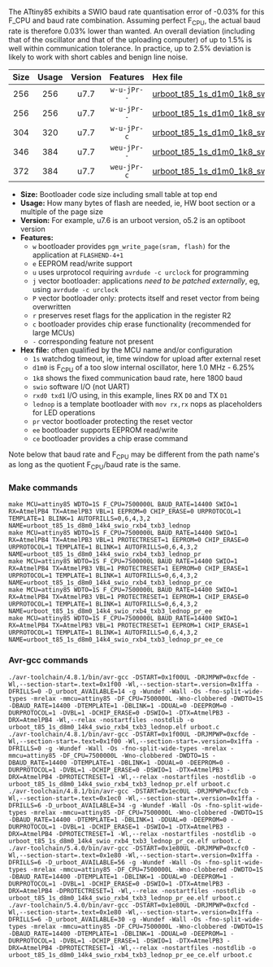 The ATtiny85 exhibits a SWIO baud rate quantisation error of -0.03% for this F_CPU and baud rate combination. Assuming perfect F<sub>CPU</sub>, the actual baud rate is therefore 0.03% lower than wanted. An overall deviation (including that of the oscillator and that of the uploading computer) of up to 1.5% is well within communication tolerance. In practice, up to 2.5% deviation is likely to work with short cables and benign line noise.

|Size|Usage|Version|Features|Hex file|
|:-:|:-:|:-:|:-:|:--|
|256|256|u7.7|`w-u-jPr--`|[urboot_t85_1s_d1m0_1k8_swio_rxb4_txb3_lednop.hex](https://raw.githubusercontent.com/stefanrueger/urboot.hex/main/mcus/attiny85/watchdog_1_s/internal_oscillator_d-6.25%25/%2B1m000000_hz/%2B%2B%2B1k8_baud/swio_rxb4_txb3/lednop/urboot_t85_1s_d1m0_1k8_swio_rxb4_txb3_lednop.hex)|
|256|256|u7.7|`w-u-jPr--`|[urboot_t85_1s_d1m0_1k8_swio_rxb4_txb3_lednop_pr.hex](https://raw.githubusercontent.com/stefanrueger/urboot.hex/main/mcus/attiny85/watchdog_1_s/internal_oscillator_d-6.25%25/%2B1m000000_hz/%2B%2B%2B1k8_baud/swio_rxb4_txb3/lednop/urboot_t85_1s_d1m0_1k8_swio_rxb4_txb3_lednop_pr.hex)|
|304|320|u7.7|`w-u-jPr-c`|[urboot_t85_1s_d1m0_1k8_swio_rxb4_txb3_lednop_pr_ce.hex](https://raw.githubusercontent.com/stefanrueger/urboot.hex/main/mcus/attiny85/watchdog_1_s/internal_oscillator_d-6.25%25/%2B1m000000_hz/%2B%2B%2B1k8_baud/swio_rxb4_txb3/lednop/urboot_t85_1s_d1m0_1k8_swio_rxb4_txb3_lednop_pr_ce.hex)|
|346|384|u7.7|`weu-jPr--`|[urboot_t85_1s_d1m0_1k8_swio_rxb4_txb3_lednop_pr_ee.hex](https://raw.githubusercontent.com/stefanrueger/urboot.hex/main/mcus/attiny85/watchdog_1_s/internal_oscillator_d-6.25%25/%2B1m000000_hz/%2B%2B%2B1k8_baud/swio_rxb4_txb3/lednop/urboot_t85_1s_d1m0_1k8_swio_rxb4_txb3_lednop_pr_ee.hex)|
|372|384|u7.7|`weu-jPr-c`|[urboot_t85_1s_d1m0_1k8_swio_rxb4_txb3_lednop_pr_ee_ce.hex](https://raw.githubusercontent.com/stefanrueger/urboot.hex/main/mcus/attiny85/watchdog_1_s/internal_oscillator_d-6.25%25/%2B1m000000_hz/%2B%2B%2B1k8_baud/swio_rxb4_txb3/lednop/urboot_t85_1s_d1m0_1k8_swio_rxb4_txb3_lednop_pr_ee_ce.hex)|

- **Size:** Bootloader code size including small table at top end
- **Usage:** How many bytes of flash are needed, ie, HW boot section or a multiple of the page size
- **Version:** For example, u7.6 is an urboot version, o5.2 is an optiboot version
- **Features:**
  + `w` bootloader provides `pgm_write_page(sram, flash)` for the application at `FLASHEND-4+1`
  + `e` EEPROM read/write support
  + `u` uses urprotocol requiring `avrdude -c urclock` for programming
  + `j` vector bootloader: applications *need to be patched externally*, eg, using `avrdude -c urclock`
  + `P` vector bootloader only: protects itself and reset vector from being overwritten
  + `r` preserves reset flags for the application in the register R2
  + `c` bootloader provides chip erase functionality (recommended for large MCUs)
  + `-` corresponding feature not present
- **Hex file:** often qualified by the MCU name and/or configuration
  + `1s` watchdog timeout, ie, time window for upload after external reset
  + `d1m0` is F<sub>CPU</sub> of a too slow internal oscillator, here 1.0 MHz - 6.25%
  + `1k8` shows the fixed communication baud rate, here 1800 baud
  + `swio` software I/O (not UART)
  + `rxd0 txd1` I/O using, in this example, lines RX `D0` and TX `D1`
  + `lednop` is a template bootloader with `mov rx,rx` nops as placeholders for LED operations
  + `pr` vector bootloader protecting the reset vector
  + `ee` bootloader supports EEPROM read/write
  + `ce` bootloader provides a chip erase command


Note below that baud rate and F<sub>CPU</sub> may be different from the path name's as long as the quotient F<sub>CPU</sub>/baud rate is the same.

### Make commands
```
make MCU=attiny85 WDTO=1S F_CPU=7500000L BAUD_RATE=14400 SWIO=1 RX=AtmelPB4 TX=AtmelPB3 VBL=1 EEPROM=0 CHIP_ERASE=0 URPROTOCOL=1 TEMPLATE=1 BLINK=1 AUTOFRILLS=0,6,4,3,2 NAME=urboot_t85_1s_d8m0_14k4_swio_rxb4_txb3_lednop
make MCU=attiny85 WDTO=1S F_CPU=7500000L BAUD_RATE=14400 SWIO=1 RX=AtmelPB4 TX=AtmelPB3 VBL=1 PROTECTRESET=1 EEPROM=0 CHIP_ERASE=0 URPROTOCOL=1 TEMPLATE=1 BLINK=1 AUTOFRILLS=0,6,4,3,2 NAME=urboot_t85_1s_d8m0_14k4_swio_rxb4_txb3_lednop_pr
make MCU=attiny85 WDTO=1S F_CPU=7500000L BAUD_RATE=14400 SWIO=1 RX=AtmelPB4 TX=AtmelPB3 VBL=1 PROTECTRESET=1 EEPROM=0 CHIP_ERASE=1 URPROTOCOL=1 TEMPLATE=1 BLINK=1 AUTOFRILLS=0,6,4,3,2 NAME=urboot_t85_1s_d8m0_14k4_swio_rxb4_txb3_lednop_pr_ce
make MCU=attiny85 WDTO=1S F_CPU=7500000L BAUD_RATE=14400 SWIO=1 RX=AtmelPB4 TX=AtmelPB3 VBL=1 PROTECTRESET=1 EEPROM=1 CHIP_ERASE=0 URPROTOCOL=1 TEMPLATE=1 BLINK=1 AUTOFRILLS=0,6,4,3,2 NAME=urboot_t85_1s_d8m0_14k4_swio_rxb4_txb3_lednop_pr_ee
make MCU=attiny85 WDTO=1S F_CPU=7500000L BAUD_RATE=14400 SWIO=1 RX=AtmelPB4 TX=AtmelPB3 VBL=1 PROTECTRESET=1 EEPROM=1 CHIP_ERASE=1 URPROTOCOL=1 TEMPLATE=1 BLINK=1 AUTOFRILLS=0,6,4,3,2 NAME=urboot_t85_1s_d8m0_14k4_swio_rxb4_txb3_lednop_pr_ee_ce
```

### Avr-gcc commands
```
./avr-toolchain/4.8.1/bin/avr-gcc -DSTART=0x1f00UL -DRJMPWP=0xcfde -Wl,--section-start=.text=0x1f00 -Wl,--section-start=.version=0x1ffa -DFRILLS=0 -D_urboot_AVAILABLE=14 -g -Wundef -Wall -Os -fno-split-wide-types -mrelax -mmcu=attiny85 -DF_CPU=7500000L -Wno-clobbered -DWDTO=1S -DBAUD_RATE=14400 -DTEMPLATE=1 -DBLINK=1 -DDUAL=0 -DEEPROM=0 -DURPROTOCOL=1 -DVBL=1 -DCHIP_ERASE=0 -DSWIO=1 -DTX=AtmelPB3 -DRX=AtmelPB4 -Wl,--relax -nostartfiles -nostdlib -o urboot_t85_1s_d8m0_14k4_swio_rxb4_txb3_lednop.elf urboot.c
./avr-toolchain/4.8.1/bin/avr-gcc -DSTART=0x1f00UL -DRJMPWP=0xcfde -Wl,--section-start=.text=0x1f00 -Wl,--section-start=.version=0x1ffa -DFRILLS=0 -g -Wundef -Wall -Os -fno-split-wide-types -mrelax -mmcu=attiny85 -DF_CPU=7500000L -Wno-clobbered -DWDTO=1S -DBAUD_RATE=14400 -DTEMPLATE=1 -DBLINK=1 -DDUAL=0 -DEEPROM=0 -DURPROTOCOL=1 -DVBL=1 -DCHIP_ERASE=0 -DSWIO=1 -DTX=AtmelPB3 -DRX=AtmelPB4 -DPROTECTRESET=1 -Wl,--relax -nostartfiles -nostdlib -o urboot_t85_1s_d8m0_14k4_swio_rxb4_txb3_lednop_pr.elf urboot.c
./avr-toolchain/4.8.1/bin/avr-gcc -DSTART=0x1ec0UL -DRJMPWP=0xcfcb -Wl,--section-start=.text=0x1ec0 -Wl,--section-start=.version=0x1ffa -DFRILLS=6 -D_urboot_AVAILABLE=34 -g -Wundef -Wall -Os -fno-split-wide-types -mrelax -mmcu=attiny85 -DF_CPU=7500000L -Wno-clobbered -DWDTO=1S -DBAUD_RATE=14400 -DTEMPLATE=1 -DBLINK=1 -DDUAL=0 -DEEPROM=0 -DURPROTOCOL=1 -DVBL=1 -DCHIP_ERASE=1 -DSWIO=1 -DTX=AtmelPB3 -DRX=AtmelPB4 -DPROTECTRESET=1 -Wl,--relax -nostartfiles -nostdlib -o urboot_t85_1s_d8m0_14k4_swio_rxb4_txb3_lednop_pr_ce.elf urboot.c
./avr-toolchain/5.4.0/bin/avr-gcc -DSTART=0x1e80UL -DRJMPWP=0xcfc0 -Wl,--section-start=.text=0x1e80 -Wl,--section-start=.version=0x1ffa -DFRILLS=6 -D_urboot_AVAILABLE=56 -g -Wundef -Wall -Os -fno-split-wide-types -mrelax -mmcu=attiny85 -DF_CPU=7500000L -Wno-clobbered -DWDTO=1S -DBAUD_RATE=14400 -DTEMPLATE=1 -DBLINK=1 -DDUAL=0 -DEEPROM=1 -DURPROTOCOL=1 -DVBL=1 -DCHIP_ERASE=0 -DSWIO=1 -DTX=AtmelPB3 -DRX=AtmelPB4 -DPROTECTRESET=1 -Wl,--relax -nostartfiles -nostdlib -o urboot_t85_1s_d8m0_14k4_swio_rxb4_txb3_lednop_pr_ee.elf urboot.c
./avr-toolchain/5.4.0/bin/avr-gcc -DSTART=0x1e80UL -DRJMPWP=0xcfcd -Wl,--section-start=.text=0x1e80 -Wl,--section-start=.version=0x1ffa -DFRILLS=6 -D_urboot_AVAILABLE=30 -g -Wundef -Wall -Os -fno-split-wide-types -mrelax -mmcu=attiny85 -DF_CPU=7500000L -Wno-clobbered -DWDTO=1S -DBAUD_RATE=14400 -DTEMPLATE=1 -DBLINK=1 -DDUAL=0 -DEEPROM=1 -DURPROTOCOL=1 -DVBL=1 -DCHIP_ERASE=1 -DSWIO=1 -DTX=AtmelPB3 -DRX=AtmelPB4 -DPROTECTRESET=1 -Wl,--relax -nostartfiles -nostdlib -o urboot_t85_1s_d8m0_14k4_swio_rxb4_txb3_lednop_pr_ee_ce.elf urboot.c
```

